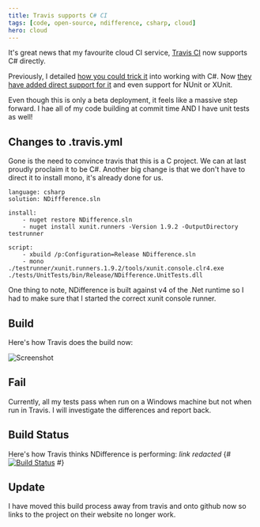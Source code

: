 ```yaml
---
title: Travis supports C# CI
tags: [code, open-source, ndifference, csharp, cloud]
hero: cloud
---
```


It's great news that my favourite cloud CI service, [Travis CI](https://travis-ci.org/)
now supports C# directly.

Previously, I detailed [how you could trick it](http://deejaygraham.github.io/2014/08/13/building-ndifference-in-the-cloud/)
into working with C#. Now [they have added direct support for it](http://docs.travis-ci.com/user/languages/csharp/)
and even support for NUnit or XUnit.

Even though this is only a beta deployment, it feels like a massive step forward. I hae
all of my code building at commit time AND I have unit tests as well!

## Changes to .travis.yml

Gone is the need to convince travis that this is a C project. We can at last
proudly proclaim it to be C#. Another big change is that we don't have to
direct it to install mono, it's already done for us.

    language: csharp
    solution: NDiffference.sln

    install:
    	- nuget restore NDifference.sln
    	- nuget install xunit.runners -Version 1.9.2 -OutputDirectory testrunner

    script:
    	- xbuild /p:Configuration=Release NDifference.sln
    	- mono ./testrunner/xunit.runners.1.9.2/tools/xunit.console.clr4.exe ./tests/UnitTests/bin/Release/NDifference.UnitTests.dll

One thing to note, NDifference is built against v4 of the .Net runtime so I had
to make sure that I started the correct xunit console runner.

## Build

Here's how Travis does the build now:

![Screenshot](/assets/img/posts/travis-supports-cs-ci/travis-build.png "Travis Working")

## Fail

Currently, all my tests pass when run on a Windows machine but not when run in
Travis. I will investigate the differences and report back.

## Build Status

Here's how Travis thinks NDifference is performing: *link redacted*
{# <a href="https://travis-ci.org/deejaygraham/ndifference"><img src="https://travis-ci.org/deejaygraham/ndifference.png?branch=master" alt="Build Status"></a> #}


## Update

I have moved this build process away from travis and onto github now so links to the project on their website no longer work. 


